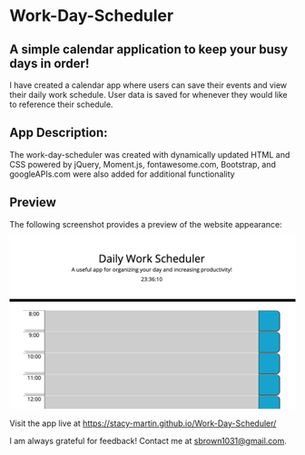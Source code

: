 # Work-Day-Scheduler

## A simple calendar application to keep your busy days in order!

I have created a calendar app where users can save their events and view their daily work schedule.  User data is saved for whenever they would like to reference their schedule.  

## App Description:

The work-day-scheduler was created with dynamically updated HTML and CSS powered by jQuery, Moment.js, fontawesome.com, Bootstrap, and googleAPIs.com were also added for additional functionality

## Preview

The following screenshot provides a preview of the website appearance:

![](https://raw.githubusercontent.com/Stacy-Martin/Work-Day-Scheduler/main/assets/Images/Screen%20Shot%202021-03-08%20at%2011.36.11%20PM.png)

Visit the app live at https://stacy-martin.github.io/Work-Day-Scheduler/


I am always grateful for feedback! 
Contact me at sbrown1031@gmail.com.
